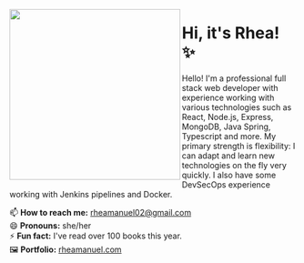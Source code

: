 

<!--
**rhea-manuel/rhea-manuel** is a ✨ _special_ ✨ repository because its `README.md` (this file) appears on your GitHub profile.
<!--
Here are some ideas to get you started:
- 🔭 I’m currently working on ...
- 🌱 I’m currently learning ...
- 👯 I’m looking to collaborate on ...
- 🤔 I’m looking for help with ...
- 💬 Ask me about ...
- 📫 How to reach me: ...
- 😄 Pronouns: ...
- ⚡ Fun fact: ...
-->

<p align="">
<img align='left' src = "https://i.postimg.cc/9MxHmNhM/thin.png" height=300px></p>
<p align="right">
<h1 align="">Hi, it's Rhea! ✨</h1>
<p>
Hello! I'm a professional full stack web developer with experience working with various technologies such as React, Node.js, Express, MongoDB, Java Spring, Typescript and more. My primary strength is flexibility: I can adapt and learn new technologies on the fly very quickly. I also have some DevSecOps experience working with Jenkins pipelines and Docker. 
  </p>
<b></b>
📫 <b>How to reach me:</b> <a href="mailto:rheamanuel02@gmail.com">rheamanuel02@gmail.com</a><br>
😄 <b>Pronouns:</b> she/her<br>
⚡ <b>Fun fact:</b> I've read over 100 books this year.<br>
🖼 <b>Portfolio:</b> <a href="http://rheamanuel.com/">rheamanuel.com<br>
</p>

